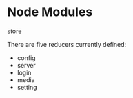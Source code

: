 # Node Modules

store

There are five reducers currently defined:

* config
* server
* login
* media
* setting

